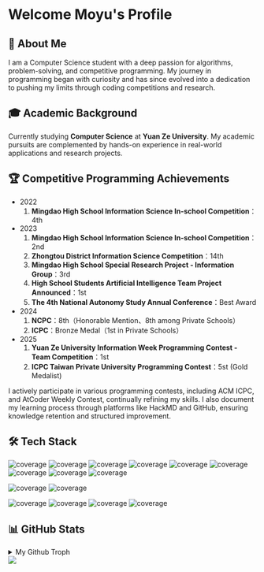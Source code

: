# Welcome Moyu's Profile

## 🚀 About Me

I am a Computer Science student with a deep passion for algorithms, problem-solving, and competitive programming. My journey in programming began with curiosity and has since evolved into a dedication to pushing my limits through coding competitions and research.

## 🎓 Academic Background

Currently studying **Computer Science** at **Yuan Ze University**. My academic pursuits are complemented by hands-on experience in real-world applications and research projects.

## 🏆 Competitive Programming Achievements

* 2022
  1. **Mingdao High School Information Science In-school Competition**：4th
* 2023
  1. **Mingdao High School Information Science In-school Competition**：2nd
  2. **Zhongtou District Information Science Competition**：14th
  3. **Mingdao High School Special Research Project - Information Group**：3rd
  4. **High School Students Artificial Intelligence Team Project Announced**：1st
  5. **The 4th National Autonomy Study Annual Conference**：Best Award
* 2024
  1. **NCPC**：8th（Honorable Mention、8th among Private Schools）
  2. **ICPC**：Bronze Medal（1st in Private Schools）
* 2025
  1. **Yuan Ze University Information Week Programming Contest - Team Competition**：1st
  2. **ICPC Taiwan Private University Programming Contest**：5st (Gold Medalist)

I actively participate in various programming contests, including ACM ICPC, and AtCoder Weekly Contest, continually refining my skills.
I also document my learning process through platforms like HackMD and GitHub, ensuring knowledge retention and structured improvement.

## 🛠️ Tech Stack

![coverage](https://img.shields.io/badge/Language-C-FF5151)
![coverage](https://img.shields.io/badge/Language-C++-FFAD86)
![coverage](https://img.shields.io/badge/Language-Java-FFE66F)
![coverage](https://img.shields.io/badge/Language-Python-53FF53)
![coverage](https://img.shields.io/badge/Language-HTML-00CACA)
![coverage](https://img.shields.io/badge/Language-CSS-0080FF)
![coverage](https://img.shields.io/badge/Language-Javascript-B15BFF)
![coverage](https://img.shields.io/badge/Language-SQL-FF44FF)
![coverage](https://img.shields.io/badge/Language-Typescript-EA0000)

![coverage](https://img.shields.io/badge/Frameworks%20&%20Tools-Git-B87070)
![coverage](https://img.shields.io/badge/Frameworks%20&%20Tools-HackMD-B87070)

![coverage](https://img.shields.io/badge/Fields%20of%20Interest-Competitive%20Programming-A5A552)
![coverage](https://img.shields.io/badge/Fields%20of%20Interest-Machine%20Learning-A5A552)
![coverage](https://img.shields.io/badge/Fields%20of%20Interest-Web%20Development-A5A552)
![coverage](https://img.shields.io/badge/Fields%20of%20Interest-Computer%20Vision-A5A552)

## 📊 GitHub Stats

<details width="100%">
  <summary>My Github Troph</summary>
  <img width="100%" src="https://github-profile-trophy.vercel.app/?username=Moyu0730&rank=-?">
</details>

<img src="https://github-readme-stats.vercel.app/api?username=Moyu0730">

